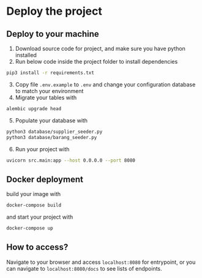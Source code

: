 # Deploy the project

## Deploy to your machine

1. Download source code for project, and make sure you have python installed
2. Run below code inside the project folder to install dependencies
```bash
pip3 install -r requirements.txt
```  

3. Copy file ```.env.example``` to ```.env``` and change your configuration database to match your environment
4. Migrate your tables with 
```bash
alembic upgrade head
```
5. Populate your database with
```bash
python3 database/supplier_seeder.py
python3 database/barang_seeder.py
```
6. Run your project with
```bash
uvicorn src.main:app --host 0.0.0.0 --port 8080
```

## Docker deployment
build your image with
```bash
docker-compose build
```
and start your project with
```bash
docker-compose up
```

## How to access?
Navigate to your browser and access ```localhost:8080``` for entrypoint, or you can navigate to ```localhost:8080/docs``` to see lists of endpoints.